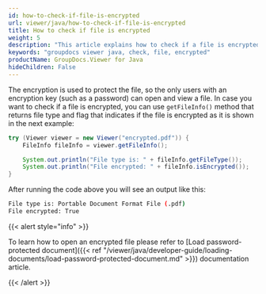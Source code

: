 ```yaml
---
id: how-to-check-if-file-is-encrypted
url: viewer/java/how-to-check-if-file-is-encrypted
title: How to check if file is encrypted
weight: 5
description: "This article explains how to check if a file is encrypted with GroupDocs.Viewer using Java."
keywords: "groupdocs viewer java, check, file, encrypted"
productName: GroupDocs.Viewer for Java
hideChildren: False
---
```


The encryption is used to protect the file, so the only users with an encryption key (such as a password) can open and view a file.
In case you want to check if a file is encrypted, you can use `getFileInfo()` method that returns file type and flag that indicates if the file is encrypted as it is shown in the next example:

```java
try (Viewer viewer = new Viewer("encrypted.pdf")) {
    FileInfo fileInfo = viewer.getFileInfo();

    System.out.println("File type is: " + fileInfo.getFileType());
    System.out.println("File encrypted: " + fileInfo.isEncrypted());
}
```

After running the code above you will see an output like this:

```bash
File type is: Portable Document Format File (.pdf)
File encrypted: True
```

{{< alert style="info" >}}

To learn how to open an encrypted file please refer to [Load password-protected document]({{< ref "/viewer/java/developer-guide/loading-documents/load-password-protected-document.md" >}}) documentation article.

{{< /alert >}}
